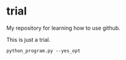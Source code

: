 # trial
My repository for learning  how to use github.

This is just a trial.

```
python_program.py --yes_opt
```

